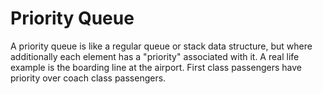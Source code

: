 # Priority Queue

A priority queue is like a regular queue or stack data structure, but where additionally each element has a "priority"
associated with it. A real life example is the boarding line at the airport. First class passengers have priority over
coach class passengers.
